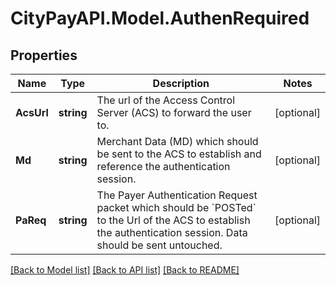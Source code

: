 # CityPayAPI.Model.AuthenRequired
## Properties

Name | Type | Description | Notes
------------ | ------------- | ------------- | -------------
**AcsUrl** | **string** | The url of the Access Control Server (ACS) to forward the user to.  | [optional] 
**Md** | **string** | Merchant Data (MD) which should be sent to the ACS to establish and reference the authentication session.  | [optional] 
**PaReq** | **string** | The Payer Authentication Request packet which should be &#x60;POSTed&#x60; to the Url of the ACS to establish the authentication session. Data should be sent untouched.  | [optional] 

[[Back to Model list]](../README.md#documentation-for-models) [[Back to API list]](../README.md#documentation-for-api-endpoints) [[Back to README]](../README.md)

